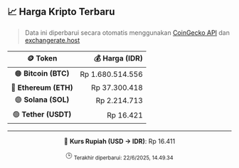 

<!-- HARGA_KRIPTO -->
## 📈 Harga Kripto Terbaru

> Data ini diperbarui secara otomatis menggunakan [CoinGecko API](https://www.coingecko.com/) dan [exchangerate.host](https://exchangerate.host/)

<div align="center">

| 🪙 Token | 💰 Harga (IDR) |
|:------:|---------------:|
| 🟠 **Bitcoin (BTC)**   | Rp 1.680.514.556 |
| 🔵 **Ethereum (ETH)**  | Rp 37.300.418 |
| 🟣 **Solana (SOL)**    | Rp 2.214.713 |
| 🟢 **Tether (USDT)**   | Rp 16.421 |

---

💱 **Kurs Rupiah (USD → IDR)**: Rp 16.411

🕒 <sub>Terakhir diperbarui: 22/6/2025, 14.49.34</sub>

</div>
<!-- /HARGA_KRIPTO -->